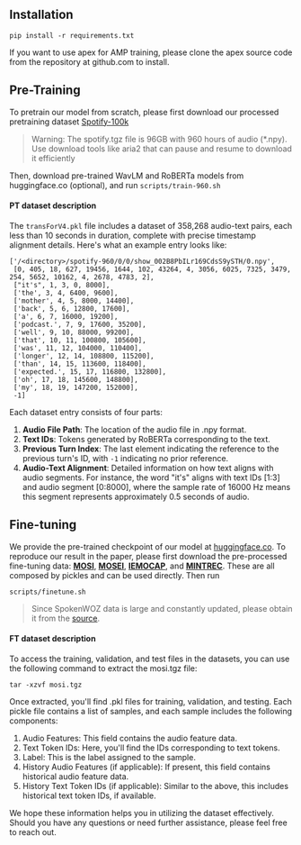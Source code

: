 ## Installation
```commandline
pip install -r requirements.txt
```
If you want to use apex for AMP training, please clone the apex source code from the repository at github.com to install.

## Pre-Training
To pretrain our model from scratch, please first download our processed pretraining dataset [Spotify-100k](https://space-mm-data.oss-cn-wulanchabu.aliyuncs.com/spotify.tgz) 

> Warning: The spotify.tgz file is 96GB with 960 hours of audio (*.npy). Use download tools like aria2 that can pause and resume to download it efficiently

Then, download pre-trained WavLM and RoBERTa models from huggingface.co (optional), and run `scripts/train-960.sh`

#### PT dataset description
The `transForV4.pkl` file includes a dataset of 358,268 audio-text pairs, each less than 10 seconds in duration, complete with precise timestamp alignment details. Here's what an example entry looks like:

```
['/<directory>/spotify-960/0/0/show_002B8PbILr169CdsS9ySTH/0.npy',
 [0, 405, 18, 627, 19456, 1644, 102, 43264, 4, 3056, 6025, 7325, 3479, 254, 5652, 10162, 4, 2678, 4783, 2],
 ["it's", 1, 3, 0, 8000],
 ['the', 3, 4, 6400, 9600],
 ['mother', 4, 5, 8000, 14400],
 ['back', 5, 6, 12800, 17600],
 ['a', 6, 7, 16000, 19200],
 ['podcast.', 7, 9, 17600, 35200],
 ['well', 9, 10, 88000, 99200],
 ['that', 10, 11, 100800, 105600],
 ['was', 11, 12, 104000, 110400],
 ['longer', 12, 14, 108800, 115200],
 ['than', 14, 15, 113600, 118400],
 ['expected.', 15, 17, 116800, 132800],
 ['oh', 17, 18, 145600, 148800],
 ['my', 18, 19, 147200, 152000],
 -1]
```

Each dataset entry consists of four parts:
1. **Audio File Path**: The location of the audio file in .npy format.
2. **Text IDs**: Tokens generated by RoBERTa corresponding to the text.
3. **Previous Turn Index**: The last element indicating the reference to the previous turn's ID, with `-1` indicating no prior reference.
4. **Audio-Text Alignment**: Detailed information on how text aligns with audio segments. For instance, the word "it's" aligns with text IDs [1:3] and audio segment [0:8000], where the sample rate of 16000 Hz means this segment represents approximately 0.5 seconds of audio.


## Fine-tuning
We provide the pre-trained checkpoint of our model at [huggingface.co](https://huggingface.co/publicstaticvo/SPECTRA-base). To reproduce our result in the paper, please first download the pre-processed fine-tuning data: [**MOSI**](https://space-mm-data.oss-cn-wulanchabu.aliyuncs.com/downstreamv2/mosi.tgz), 
[**MOSEI**](https://space-mm-data.oss-cn-wulanchabu.aliyuncs.com/downstreamv2/mosei.tgz), 
[**IEMOCAP**](https://space-mm-data.oss-cn-wulanchabu.aliyuncs.com/downstreamv2/iemocap.tgz), and 
[**MINTREC**](https://space-mm-data.oss-cn-wulanchabu.aliyuncs.com/downstreamv2/mintrec.tgz). 
These are all composed by pickles and can be used directly. Then run 
```
scripts/finetune.sh
```

> Since SpokenWOZ data is large and constantly updated, please obtain it from the [source](https://spokenwoz.github.io/SpokenWOZ-github.io/).

#### FT dataset description
To access the training, validation, and test files in the datasets, you can use the following command to extract the mosi.tgz file:

```
tar -xzvf mosi.tgz
```

Once extracted, you'll find .pkl files for training, validation, and testing. Each pickle file contains a list of samples, and each sample includes the following components:
1. Audio Features: This field contains the audio feature data.
2. Text Token IDs: Here, you'll find the IDs corresponding to text tokens.
3. Label: This is the label assigned to the sample.
4. History Audio Features (if applicable): If present, this field contains historical audio feature data.
5. History Text Token IDs (if applicable): Similar to the above, this includes historical text token IDs, if available.

We hope these information helps you in utilizing the dataset effectively. Should you have any questions or need further assistance, please feel free to reach out.
